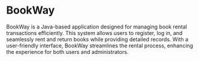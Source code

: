 # BookWay
BookWay is a Java-based application designed for managing book rental transactions efficiently. This system allows users to register, log in, and seamlessly rent and return books while providing detailed records. With a user-friendly interface, BookWay streamlines the rental process, enhancing the experience for both users and administrators.
